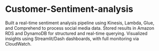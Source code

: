 # Customer-Sentiment-analysis
Built a real-time sentiment analysis pipeline using Kinesis, Lambda, Glue, and Comprehend to process social media data. Stored results in Amazon RDS and DynamoDB for structured and real-time querying. Visualized insights using Streamlit/Dash dashboards, with full monitoring via CloudWatch.
